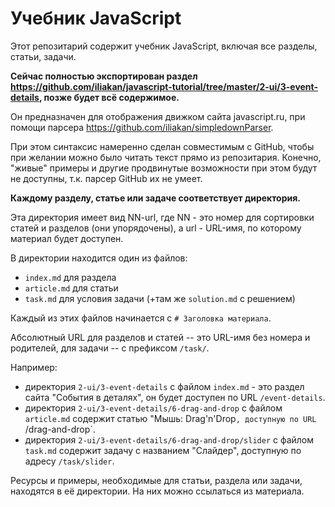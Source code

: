 
# Учебник JavaScript

Этот репозитарий содержит учебник JavaScript, включая все разделы, статьи, задачи.

**Сейчас полностью экспортирован раздел https://github.com/iliakan/javascript-tutorial/tree/master/2-ui/3-event-details, позже будет всё содержимое.**

Он предназначен для отображения движком сайта javascript.ru, при помощи парсера https://github.com/iliakan/simpledownParser.

При этом синтаксис намеренно сделан совместимым с GitHub, чтобы при желании можно было читать текст прямо из репозитария. Конечно, "живые" примеры и другие продвинутые возможности при этом будут не доступны, т.к. парсер GitHub их не умеет.

**Каждому разделу, статье или задаче соответствует директория.**

Эта директория имеет вид NN-url, где NN - это номер для сортировки статей и разделов (они упорядочены), а url - URL-имя, по которому материал будет доступен.

В директории находится один из файлов:

  - `index.md` для раздела
  - `article.md` для статьи
  - `task.md` для условия задачи (+там же `solution.md` с решением)

Каждый из этих файлов начинается с `# Заголовка материала`.

Абсолютный URL для разделов и статей -- это URL-имя без номера и родителей, для задачи -- с префиксом `/task/`.

Например:

  - директория `2-ui/3-event-details` с файлом `index.md` - это раздел сайта "События в деталях", он будет доступен по URL `/event-details`.
  - директория `2-ui/3-event-details/6-drag-and-drop` с файлом `article.md` содержит статью "Мышь: Drag'n'Drop`, доступную по URL `/drag-and-drop`.
  - директория `2-ui/3-event-details/6-drag-and-drop/slider` с файлом `task.md` содержит задачу с названием "Слайдер", доступную по адресу `/task/slider`.

Ресурсы и примеры, необходимые для статьи, раздела или задачи, находятся в её директории. На них можно ссылаться из материала.



